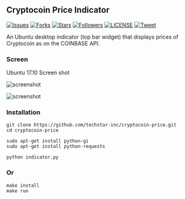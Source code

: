 ## Cryptocoin Price Indicator

<p align="left">
    <a href="https://github.com/techstar-inc/cryptocoin-price/issues">
        <img src="https://img.shields.io/github/issues/techstar-inc/cryptocoin-price.svg"
            alt="Issues"></a>
     <a href="https://github.com/techstar-inc/cryptocoin-price/fork">
        <img src="https://img.shields.io/github/forks/techstar-inc/cryptocoin-price.svg?style=social&label=Fork"
            alt="Forks"></a>
    <a href="https://github.com/techstar-inc/cryptocoin-price/stargazers">
        <img src="https://img.shields.io/github/stars/techstar-inc/cryptocoin-price.svg?style=social&label=Stars"
            alt="Stars"></a>
    <a href="https://github.com/tortuvshin/">
        <img src="https://img.shields.io/github/followers/tortuvshin.svg?style=social&label=Follow"
            alt="Followers"></a>
    <a href="https://raw.githubusercontent.com/techstar-inc/cryptocoin-price/master/LICENSE">
        <img src="https://img.shields.io/badge/license-MIT-blue.svg"
            alt="LICENSE"></a>
    <a href="https://twitter.com/intent/tweet?text=Wow:&url=%5Bobject%20Object%5D">
        <img src="https://img.shields.io/twitter/url/https/github.com/techstar-inc/cryptocoin-price.svg?style=social"
            alt="Tweet"></a>
</p>

An Ubuntu desktop indicator (top bar widget) that displays prices of Cryptocoin as on the COINBASE API.

### Screen 

Ubuntu 17.10 Screen shot

![screenshot](https://github.com/techstar-inc/cryptocoin-price/blob/master/img/screen.png)

![screenshot](https://github.com/techstar-inc/cryptocoin-price/blob/master/img/screen3.png)


### Installation

```
git clone https://github.com/techstar-inc/cryptocoin-price.git
cd cryptocoin-price

sudo apt-get install python-gi
sudo apt-get install python-requests

python indicator.py 
```

### Or 
```
make install
make run
```
